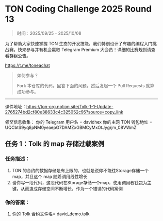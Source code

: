 # TON Coding Challenge 2025 Round 13

> 时间：2025/09/25 - 2025/10/08

为了帮助大家快速掌握 TON 生态的开发技能，我们特别设计了有趣的编程入门挑战赛。快来参与并有机会赢取 Telegram Premium 大会员！详细的比赛规则请查看群组公告。

https://t.me/toneachat

> 如何参与？
>
> Fork 本仓库的代码，回答下面的问题，然后发起一个 Pull Requests 就算成功参与。

---

课件地址：https://ton-org.notion.site/Tolk-1-1-Update-2765274bd2cf80e38633c4c325052c95?source=copy_link

领奖信息收集：
你的 Telegram 用户名 = davidhex
你的主网 TON 钱包地址 = UQCbtS9yq8pNM0yeaepG7DAMZxGBMCyMxOtJygrjm_08VWmZ


## 任务 1：Tolk 的 map 存储过载案例
### 任务描述：

1. TON 的合约的数据存储是有上限的，也就是说你不能往Storage存储一个 map，并且这个 map 随着调用线性增长
2. 请你写一段代码，这段代码在Storage存储一个map，使用调用者钱包为主键，从而造成存储空间不断增长，作为一个错误的代码案例

### 你的答案：

1. 你的 Tolk 合约文件名= david_demo.tolk



